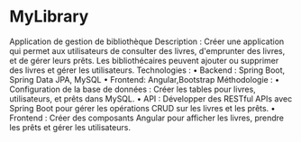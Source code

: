 # MyLibrary
Application de gestion de bibliothèque
Description : Créer une application qui permet aux utilisateurs de consulter des livres, d'emprunter des
livres, et de gérer leurs prêts. Les bibliothécaires peuvent ajouter ou supprimer des livres et gérer les
utilisateurs.
Technologies :
• Backend : Spring Boot, Spring Data JPA, MySQL
• Frontend: Angular,Bootstrap
Méthodologie :
• Configuration de la base de données : Créer les tables pour livres, utilisateurs, et prêts dans
MySQL.
• API : Développer des RESTful APIs avec Spring Boot pour gérer les opérations CRUD sur les
livres et les prêts.
• Frontend : Créer des composants Angular pour afficher les livres, prendre les prêts et gérer les
utilisateurs.
